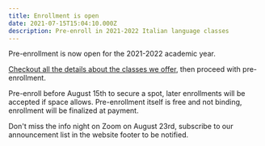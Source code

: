 ```yaml
---
title: Enrollment is open
date: 2021-07-15T15:04:10.000Z
description: Pre-enroll in 2021-2022 Italian language classes
---
```


Pre-enrollment is now open for the 2021-2022 academic year.

[Checkout all the details about the classes we offer](/classes),
then proceed with pre-enrollment.

Pre-enroll before August 15th to secure a spot, later enrollments will be
accepted if space allows.
Pre-enrollment itself is free and not binding, enrollment will be finalized at payment.

Don't miss the info night on Zoom on August 23rd, subscribe to our announcement list in the website footer to be notified.
